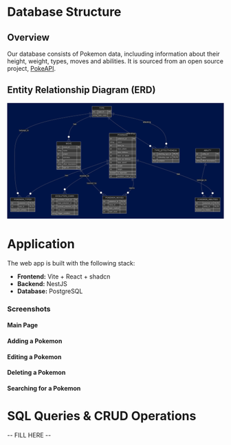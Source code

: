 # Database Structure

## Overview

Our database consists of Pokemon data, incluuding information about their height, weight, types, moves and abilities. It is sourced from an open source project, [PokeAPI](https://github.com/PokeAPI/pokeapi).

## Entity Relationship Diagram (ERD)

![](assets/erd.png)

# Application

The web app is built with the following stack:
- **Frontend:** Vite + React + shadcn
- **Backend:** NestJS
- **Database:** PostgreSQL

### Screenshots
#### Main Page
#### Adding a Pokemon
#### Editing a Pokemon
#### Deleting a Pokemon
#### Searching for a Pokemon

# SQL Queries & CRUD Operations
-- FILL HERE --
